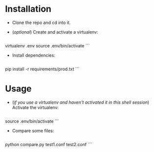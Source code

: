 # Installation

- Clone the repo and cd into it.
- (<em>optional</em>) Create and activate a virtualenv:

    ```bash
virtualenv .env
source .env/bin/activate
    ```

- Install dependencies:

    ```bash
pip install -r requirements/prod.txt
    ```

# Usage

- (<em>if you use a virtualenv and haven't activated it in this shell session</em>) Activate the virtualenv:

    ```bash
source .env/bin/activate
    ```

- Compare some files:

    ```bash
python compare.py test1.conf test2.conf
    ```
